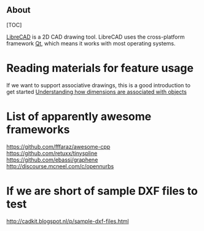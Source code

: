 About
-----------------------------------
[TOC]

[LibreCAD](https://www.librecad.org) is a 2D CAD drawing tool.
LibreCAD uses the cross-platform framework [Qt](https://www.qt.io/download-open-source/),
which means it works with most operating systems.

Reading materials for feature usage
=========
If we want to support associative drawings, this is a good introduction to get started
[Understanding how dimensions are associated with objects](https://web.archive.org/web/20170318040619/http://www.ellenfinkelstein.com/acadblog/understanding-how-dimensions-are-associated-with-objects/)

List of apparently awesome frameworks
=========
<https://github.com/fffaraz/awesome-cpp><br/>
<https://github.com/retuxx/tinyspline><br/>
<https://github.com/ebassi/graphene><br/>
<http://discourse.mcneel.com/c/opennurbs>

If we are short of sample DXF files to test
=========
http://cadkit.blogspot.nl/p/sample-dxf-files.html
